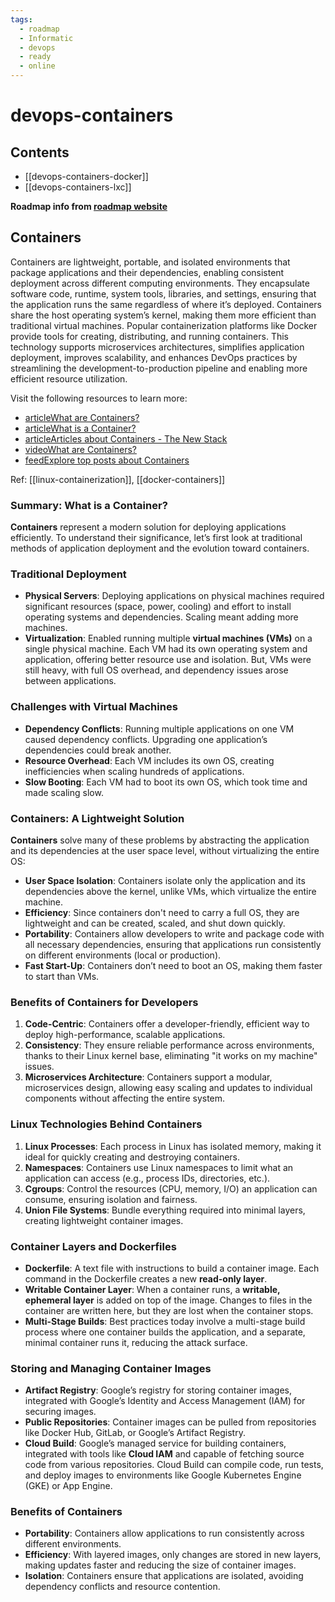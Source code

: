 ```yaml
---
tags:
  - roadmap
  - Informatic
  - devops
  - ready
  - online
---
```


# devops-containers

## Contents

- [[devops-containers-docker]]
- [[devops-containers-lxc]]

__Roadmap info from [roadmap website](https://roadmap.sh/devops/containers@2Wd9SlWGg6QtxgiUVLyZL)__

## Containers

Containers are lightweight, portable, and isolated environments that package applications and their dependencies, enabling consistent deployment across different computing environments. They encapsulate software code, runtime, system tools, libraries, and settings, ensuring that the application runs the same regardless of where it’s deployed. Containers share the host operating system’s kernel, making them more efficient than traditional virtual machines. Popular containerization platforms like Docker provide tools for creating, distributing, and running containers. This technology supports microservices architectures, simplifies application deployment, improves scalability, and enhances DevOps practices by streamlining the development-to-production pipeline and enabling more efficient resource utilization.

Visit the following resources to learn more:

- [articleWhat are Containers?](https://cloud.google.com/learn/what-are-containers)
- [articleWhat is a Container?](https://www.docker.com/resources/what-container/)
- [articleArticles about Containers - The New Stack](https://thenewstack.io/category/containers/)
- [videoWhat are Containers?](https://www.youtube.com/playlist?list=PLawsLZMfND4nz-WDBZIj8-nbzGFD4S9oz)
- [feedExplore top posts about Containers](https://app.daily.dev/tags/containers?ref=roadmapsh)

Ref: [[linux-containerization]], [[docker-containers]]

### Summary: What is a Container?

__Containers__ represent a modern solution for deploying applications efficiently. To understand their significance, let’s first look at traditional methods of application deployment and the evolution toward containers.

### Traditional Deployment

- __Physical Servers__: Deploying applications on physical machines required significant resources (space, power, cooling) and effort to install operating systems and dependencies. Scaling meant adding more machines.
- __Virtualization__: Enabled running multiple __virtual machines (VMs)__ on a single physical machine. Each VM had its own operating system and application, offering better resource use and isolation. But, VMs were still heavy, with full OS overhead, and dependency issues arose between applications.

### Challenges with Virtual Machines

- __Dependency Conflicts__: Running multiple applications on one VM caused dependency conflicts. Upgrading one application’s dependencies could break another.
- __Resource Overhead__: Each VM includes its own OS, creating inefficiencies when scaling hundreds of applications.
- __Slow Booting__: Each VM had to boot its own OS, which took time and made scaling slow.

### Containers: A Lightweight Solution

__Containers__ solve many of these problems by abstracting the application and its dependencies at the user space level, without virtualizing the entire OS:

- __User Space Isolation__: Containers isolate only the application and its dependencies above the kernel, unlike VMs, which virtualize the entire machine.
- __Efficiency__: Since containers don't need to carry a full OS, they are lightweight and can be created, scaled, and shut down quickly.
- __Portability__: Containers allow developers to write and package code with all necessary dependencies, ensuring that applications run consistently on different environments (local or production).
- __Fast Start-Up__: Containers don’t need to boot an OS, making them faster to start than VMs.

### Benefits of Containers for Developers

1. __Code-Centric__: Containers offer a developer-friendly, efficient way to deploy high-performance, scalable applications.
2. __Consistency__: They ensure reliable performance across environments, thanks to their Linux kernel base, eliminating "it works on my machine" issues.
3. __Microservices Architecture__: Containers support a modular, microservices design, allowing easy scaling and updates to individual components without affecting the entire system.

### Linux Technologies Behind Containers

1. __Linux Processes__: Each process in Linux has isolated memory, making it ideal for quickly creating and destroying containers.
2. __Namespaces__: Containers use Linux namespaces to limit what an application can access (e.g., process IDs, directories, etc.).
3. __Cgroups__: Control the resources (CPU, memory, I/O) an application can consume, ensuring isolation and fairness.
4. __Union File Systems__: Bundle everything required into minimal layers, creating lightweight container images.

### Container Layers and Dockerfiles

- __Dockerfile__: A text file with instructions to build a container image. Each command in the Dockerfile creates a new __read-only layer__.
- __Writable Container Layer__: When a container runs, a __writable, ephemeral layer__ is added on top of the image. Changes to files in the container are written here, but they are lost when the container stops.
- __Multi-Stage Builds__: Best practices today involve a multi-stage build process where one container builds the application, and a separate, minimal container runs it, reducing the attack surface.

### Storing and Managing Container Images

- __Artifact Registry__: Google’s registry for storing container images, integrated with Google’s Identity and Access Management (IAM) for securing images.
- __Public Repositories__: Container images can be pulled from repositories like Docker Hub, GitLab, or Google’s Artifact Registry.
- __Cloud Build__: Google’s managed service for building containers, integrated with tools like __Cloud IAM__ and capable of fetching source code from various repositories. Cloud Build can compile code, run tests, and deploy images to environments like Google Kubernetes Engine (GKE) or App Engine.

### Benefits of Containers

- __Portability__: Containers allow applications to run consistently across different environments.
- __Efficiency__: With layered images, only changes are stored in new layers, making updates faster and reducing the size of container images.
- __Isolation__: Containers ensure that applications are isolated, avoiding dependency conflicts and resource contention.
